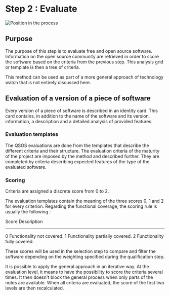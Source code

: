 # Step 2 : Evaluate

![Position in the process](Images/evaluer-en.png)

## Purpose

The purpose of this step is to evaluate free and open source software. Information on the open source community are retrieved in order to score the software based on the criteria from the previous step. This analysis grid or template is then a tree of criteria.

This method can be used as part of a more general approach of technology watch that is not entirely discussed here.

## Evaluation of a version of a piece of software

Every version of a piece of software is described in an identity card. This card contains, in addition to the name of the software and its version, information, a description and a detailed analysis of provided features.

### Evaluation templates

The QSOS evaluations are done from the templates that describe the different criteria and their structure.
The evaluation criteria of the maturity of the project are imposed by the method and described further. They are completed by criteria describing expected features of the type of the evaluated software.

### Scoring

Criteria are assigned a discrete score from 0 to 2.

The evaluation templates contain the meaning of the three scores 0, 1 and 2 for every criterion. Regarding the functional coverage, the scoring rule is usually the following :

 Score     Description
-------   ------------------
  0       Functionality not covered.
  1       Functionality partially covered.
  2       Functionality fully covered.

These scores will be used in the selection step to compare and filter the software depending on the weighting specified during the qualification step.

It is possible to apply the general approach in an iterative way. At the evaluation level, it means to have the possibility to score the criteria several times. It then doesn't block the general process when only parts of the notes are available. When all criteria are evaluated, the score of the first two levels are then recalculated.
